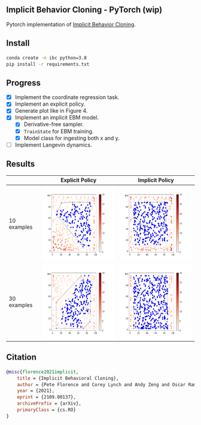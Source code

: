 ## Implicit Behavior Cloning - PyTorch (wip)

Pytorch implementation of <a href="https://arxiv.org/abs/2109.00137">Implicit Behavior Cloning</a>.

## Install

```bash
conda create -n ibc python=3.8
pip install -r requirements.txt
```

## Progress

* [x] Implement the coordinate regression task.
* [x] Implement an explicit policy.
* [x] Generate plot like in Figure 4.
* [x] Implement an implicit EBM model.
    * [x] Derivative-free sampler.
    * [x] `TrainState` for EBM training.
    * [x] Model class for ingesting both x and y.
* [ ] Implement Langevin dynamics.

## Results

|             | Explicit Policy | Implicit Policy |
|-------------|-----------------|-----------------|
| 10 examples |<img src="assets/explicit_mse_10.png" width="300" height="200"/>|<img src="assets/implicit_ebm_10.png" width="300" height="200"/>|
| 30 examples |<img src="assets/explicit_mse_30.png" width="300" height="200"/>|<img src="assets/implicit_ebm_30.png" width="300" height="200"/>|

## Citation

```bibtex
@misc{florence2021implicit,
    title = {Implicit Behavioral Cloning},
    author = {Pete Florence and Corey Lynch and Andy Zeng and Oscar Ramirez and Ayzaan Wahid and Laura Downs and Adrian Wong and Johnny Lee and Igor Mordatch and Jonathan Tompson},
    year = {2021},
    eprint = {2109.00137},
    archivePrefix = {arXiv},
    primaryClass = {cs.RO}
}
```
